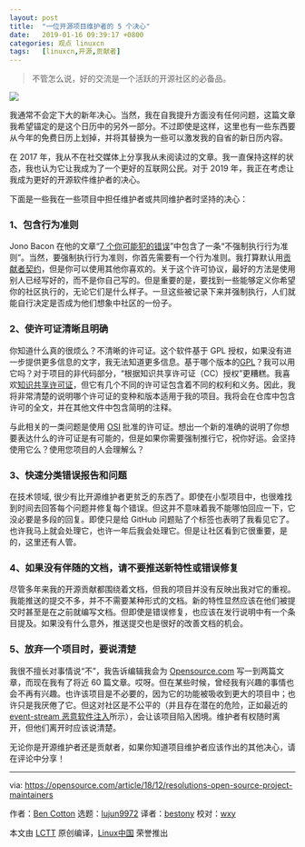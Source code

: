 ```yaml
---
layout: post
title:	"一位开源项目维护者的 5 个决心"
date:	2019-01-16 09:39:17 +0800 
categories:	观点 linuxcn 
tags:	[linuxcn,开源,贡献者]
---
```




> 
> 不管怎么说，好的交流是一个活跃的开源社区的必备品。
> 
> 
> 


![](/Asserts/Images//attachment/album/201901/16/093920o0m0zi1ki1kxukg0.png)


我通常不会定下大的新年决心。当然，我在自我提升方面没有任何问题，这篇文章我希望锚定的是这个日历中的另外一部分。不过即使是这样，这里也有一些东西要从今年的免费日历上划掉，并将其替换为一些可以激发我的自省的新日历内容。


在 2017 年，我从不在社交媒体上分享我从未阅读过的文章。我一直保持这样的状态，我也认为它让我成为了一个更好的互联网公民。对于 2019 年，我正在考虑让我成为更好的开源软件维护者的决心。


下面是一些我在一些项目中担任维护者或共同维护者时坚持的决心：


### 1、包含行为准则


Jono Bacon 在他的文章“[7 个你可能犯的错误](https://opensource.com/article/17/8/mistakes-open-source-avoid)”中包含了一条“不强制执行行为准则”。当然，要强制执行行为准则，你首先需要有一个行为准则。我打算默认用[贡献者契约](https://www.contributor-covenant.org/)，但是你可以使用其他你喜欢的。关于这个许可协议，最好的方法是使用别人已经写好的，而不是你自己写的。但是重要的是，要找到一些能够定义你希望你的社区执行的，无论它们是什么样子。一旦这些被记录下来并强制执行，人们就能自行决定是否成为他们想象中社区的一份子。


### 2、使许可证清晰且明确


你知道什么真的很烦么？不清晰的许可证。这个软件基于 GPL 授权，如果没有进一步提供更多信息的文字，我无法知道更多信息。基于哪个版本的[GPL](https://opensource.org/licenses/gpl-license)？我可以用它吗？对于项目的非代码部分，“根据知识共享许可证（CC）授权”更糟糕。我喜欢[知识共享许可证](https://creativecommons.org/share-your-work/licensing-types-examples/)，但它有几个不同的许可证包含着不同的权利和义务。因此，我将非常清楚的说明哪个许可证的变种和版本适用于我的项目。我将会在仓库中包含许可的全文，并在其他文件中包含简明的注释。


与此相关的一类问题是使用 [OSI](https://opensource.org/) 批准的许可证。想出一个新的准确的说明了你想要表达什么的许可证是有可能的，但是如果你需要强制推行它，祝你好运。会坚持使用它么？使用您项目的人会理解么？


### 3、快速分类错误报告和问题


在技术领域, 很少有比开源维护者更贫乏的东西了。即使在小型项目中，也很难找到时间去回答每个问题并修复每个错误。但这并不意味着我不能哪怕回应一下，它没必要是多段的回复。即使只是给 GitHub 问题贴了个标签也表明了我看见它了。也许我马上就会处理它，也许一年后我会处理它。但是让社区看到它很重要，是的，这里还有人管。


### 4、如果没有伴随的文档，请不要推送新特性或错误修复


尽管多年来我的开源贡献都围绕着文档，但我的项目并没有反映出我对它的重视。我能推送的提交不多，并不不需要某种形式的文档。新的特性显然应该在他们被提交时甚至是在之前就编写文档。但即使是错误修复，也应该在发行说明中有一个条目提及。如果没有什么意外，推送提交也是很好的改善文档的机会。


### 5、放弃一个项目时，要说清楚


我很不擅长对事情说“不”，我告诉编辑我会为 [Opensource.com](http://Opensource.com) 写一到两篇文章，而现在我有了将近 60 篇文章。哎呀。但在某些时候，曾经我有兴趣的事情也会不再有兴趣。也许该项目是不必要的，因为它的功能被吸收到更大的项目中；也许只是我厌倦了它。但这对社区是不公平的（并且存在潜在的危险，正如最近的 [event-stream 恶意软件注入](https://arstechnica.com/information-technology/2018/11/hacker-backdoors-widely-used-open-source-software-to-steal-bitcoin/)所示），会让该项目陷入困境。维护者有权随时离开，但他们离开时应该说清楚。


无论你是开源维护者还是贡献者，如果你知道项目维护者应该作出的其他决心，请在评论中分享！




---


via: <https://opensource.com/article/18/12/resolutions-open-source-project-maintainers>


作者：[Ben Cotton](https://opensource.com/users/bcotton) 选题：[lujun9972](https://github.com/lujun9972) 译者：[bestony](https://github.com/bestony) 校对：[wxy](https://github.com/wxy)


本文由 [LCTT](https://github.com/LCTT/TranslateProject) 原创编译，[Linux中国](https://linux.cn/) 荣誉推出
